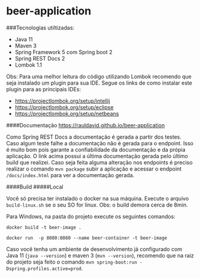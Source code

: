# beer-application
###Tecnologias utiltizadas:

- Java 11
- Maven 3
- Spring Framework 5 com Spring boot 2
- Spring REST Docs 2
- Lombok 1.1

Obs: Para uma melhor leitura do código utilizando Lombok
recomendo que seja instalado um plugin para sua IDE.
Segue os links de como instalar este plugin para as principais
IDEs:

- https://projectlombok.org/setup/intellij
- https://projectlombok.org/setup/eclipse
- https://projectlombok.org/setup/netbeans

####Documentação
https://rauldavid.github.io/beer-application

Como Spring REST Docs a documentação é gerada a partir dos testes.
Caso algum teste falhe a documentação não é gerada para o endpoint.
Isso é muito bom pois garante a confiabilidade da documentação e da
própia aplicação. O link acima possui a última documentação gerada
pelo último build que realizei. Caso seja feita alguma alteração nos
endpoints é preciso realizar o comando `mvn package` subir a aplicação
e acessar o endpoint `/docs/index.html` para ver a documentação gerada.

####Build
#####Local

Você só precisa ter instalado o docker na sua máquina.
Execute o arquivo `build-linux.sh` se o seu SO for linux.
Obs: o build demora cerca de 8min.

Para Windows, na pasta do projeto execute os seguintes comandos:

`docker build -t beer-image .`

`docker run  -p 8080:8080 --name beer-container -t beer-image`

Caso você tenha um ambiente de desenvolvimento já configurado com
Java 11 (`java --version`) e maven 3 (`mvn --version`),
recomendo que na raiz do projeto seja feito o comando
`mvn spring-boot:run -Dspring.profiles.active=prod`.

  

